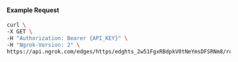 <!-- Code generated for API Clients. DO NOT EDIT. -->
#### Example Request
```bash
curl \
-X GET \
-H "Authorization: Bearer {API_KEY}" \
-H "Ngrok-Version: 2" \
https://api.ngrok.com/edges/https/edghts_2w51FgxRBdpkV0tNeYmsDFSRNm8/routes/edghtsrt_2w51FhqyV003lpOrFhf8F5n0WF7/websocket_tcp_converter
